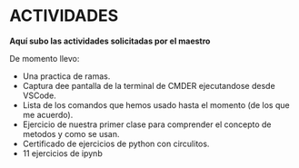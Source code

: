 # ACTIVIDADES
**Aquí subo las actividades solicitadas por el maestro**

De momento llevo:
- Una practica de ramas.
- Captura dee pantalla de la terminal de CMDER ejecutandose desde VSCode.
- Lista de los comandos que hemos usado hasta el momento (de los que me acuerdo).
- Ejercicio de nuestra primer clase para comprender el concepto de metodos y como se usan.
- Certificado de ejercicios de python con circulitos.
- 11 ejercicios de ipynb
